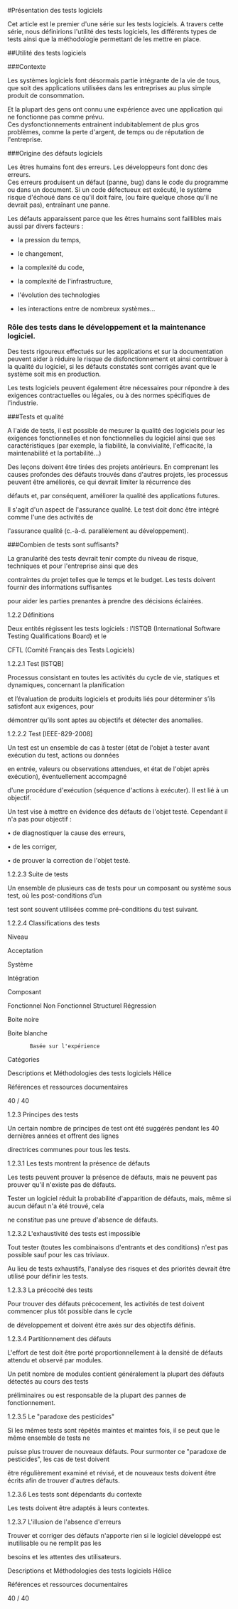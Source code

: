#Présentation des tests logiciels

Cet article est le premier d'une série sur les tests logiciels.
A travers cette série, nous définirions l'utilité des tests logiciels, les différents types de tests ainsi que la méthodologie permettant de les mettre en place.

##Utilité des tests logiciels

###Contexte

Les systèmes logiciels font désormais partie intégrante de la vie de tous, que soit des applications utilisées dans les entreprises au plus simple produit de consommation.

Et la plupart des gens ont connu une expérience avec une application qui ne fonctionne pas comme prévu.  
Ces dysfonctionnements entrainent indubitablement de plus gros problèmes, comme la perte d'argent, de temps ou de réputation de l'entreprise.

###Origine des défauts logiciels

Les êtres humains font des erreurs. Les développeurs font donc des erreurs.  
Ces erreurs produisent un défaut (panne, bug) dans le code du programme ou dans un document. 
Si un code défectueux est exécuté, le système risque d'échoué dans ce qu'il doit faire, (ou faire quelque chose qu'il ne devrait pas), entraînant une panne.

Les défauts apparaissent parce que les êtres humains sont faillibles mais aussi par divers facteurs :

- la pression du temps,

- le changement,

- la complexité du code,

- la complexité de l'infrastructure, 

- l'évolution des technologies 

- les interactions entre de nombreux systèmes...

### Rôle des tests dans le développement et la maintenance logiciel.

Des tests rigoureux effectués sur les applications et sur la documentation peuvent aider à réduire le risque de disfonctionnement et ainsi contribuer à la qualité du logiciel, si les défauts constatés sont corrigés avant que le système soit mis en production.

Les tests logiciels peuvent également être nécessaires pour répondre à des exigences contractuelles ou légales, ou à des normes spécifiques de l'industrie.

###Tests et qualité

A l'aide de tests, il est possible de mesurer la qualité des logiciels pour les exigences fonctionnelles et non fonctionnelles  du logiciel ainsi que ses caractéristiques (par exemple, la fiabilité, la convivialité, l'efficacité, la maintenabilité et la portabilité…)

Des leçons doivent être tirées des projets antérieurs. En comprenant les causes profondes des défauts
trouvés dans d'autres projets, les processus peuvent être améliorés, ce qui devrait limiter la récurrence des 

défauts et, par conséquent, améliorer la qualité des applications futures.

Il s'agit d'un aspect de l'assurance qualité. Le test doit donc être intégré comme l'une des activités de 

l'assurance qualité (c.-à-d. parallèlement au développement).

###Combien de tests sont suffisants? 

La granularité des tests devrait tenir compte du niveau de risque, techniques et pour l'entreprise ainsi que des 

contraintes du projet telles que le temps et le budget. Les tests doivent fournir des informations suffisantes 

pour aider les parties prenantes à prendre des décisions éclairées. 

1.2.2  Définitions

Deux entités régissent les tests logiciels : l'ISTQB (International  Software  Testing Qualifications  Board) et le 

CFTL (Comité Français des Tests Logiciels)

1.2.2.1  Test [ISTQB]

Processus consistant en toutes les activités du cycle de vie, statiques et dynamiques, concernant la planification 

et l’évaluation de produits logiciels et produits liés pour déterminer s’ils satisfont aux exigences, pour 

démontrer qu’ils sont aptes au objectifs et détecter des anomalies.

1.2.2.2  Test [IEEE-829-2008]

Un test est un ensemble de cas à tester (état de l'objet à tester avant exécution du test, actions ou données

en entrée, valeurs ou observations attendues, et état de l'objet après exécution), éventuellement accompagné

d'une procédure d'exécution (séquence d'actions à exécuter). Il est lié à un objectif.

Un test vise à mettre en évidence des défauts de l'objet testé. Cependant il n'a pas pour objectif :

• de diagnostiquer la cause des erreurs,

• de les corriger,

• de prouver la correction de l'objet testé.

1.2.2.3  Suite de tests

Un ensemble de plusieurs cas de tests pour un composant ou système sous test, où les post-conditions d’un

test sont souvent utilisées comme pré-conditions du test suivant.

1.2.2.4  Classifications des tests

Niveau

Acceptation

Système

Intégration

Composant

Fonctionnel Non Fonctionnel Structurel Régression

 Boite noire

Boite blanche

           Basée sur l'expérience

Catégories

Descriptions et Méthodologies des tests logiciels Hélice

Références et ressources documentaires  

40 / 40

1.2.3  Principes des tests

Un certain nombre de principes de test ont été suggérés pendant les 40 dernières années et offrent des lignes 

directrices communes pour tous les tests.

1.2.3.1  Les tests montrent la présence de défauts

Les tests peuvent prouver la présence de défauts, mais ne peuvent pas prouver qu'il n'existe pas de défauts. 

Tester un logiciel réduit la probabilité d'apparition de défauts, mais, même si aucun défaut n'a été trouvé, cela 

ne constitue pas une preuve d'absence de défauts.

1.2.3.2  L'exhaustivité des tests est impossible

Tout tester (toutes les combinaisons d'entrants et des conditions) n'est pas possible sauf pour les cas triviaux.

Au lieu de tests exhaustifs, l'analyse des risques et des priorités devrait être utilisé pour définir les tests.

1.2.3.3  La précocité des tests

Pour trouver des défauts précocement, les activités de test doivent commencer plus tôt possible dans le cycle

de développement et doivent être axés sur des objectifs définis.

1.2.3.4  Partitionnement des défauts

L'effort de test doit être porté proportionnellement à la densité de défauts attendu et observé par modules. 

Un petit nombre de modules contient généralement la plupart des défauts détectés au cours des tests 

préliminaires ou est responsable de la plupart des pannes de fonctionnement.

1.2.3.5  Le "paradoxe des pesticides"

Si les mêmes tests sont répétés maintes et maintes fois, il se peut que le même ensemble de tests ne 

puisse plus trouver de nouveaux défauts. Pour surmonter ce "paradoxe de pesticides", les cas de test doivent

être régulièrement examiné et révisé, et de nouveaux tests doivent être écrits afin de trouver d'autres défauts.

1.2.3.6  Les tests sont dépendants du contexte 

Les tests doivent être adaptés à leurs contextes. 

1.2.3.7  L'illusion de l'absence d'erreurs

Trouver et corriger des défauts n'apporte rien si le logiciel développé est inutilisable ou ne remplit pas les 

besoins et les attentes des utilisateurs.

Descriptions et Méthodologies des tests logiciels Hélice

Références et ressources documentaires  

40 / 40
